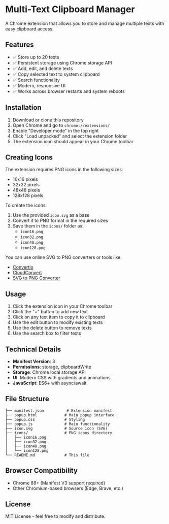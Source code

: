 # Multi-Text Clipboard Manager

A Chrome extension that allows you to store and manage multiple texts with easy clipboard access.

## Features

- ✅ Store up to 20 texts
- ✅ Persistent storage using Chrome storage API
- ✅ Add, edit, and delete texts
- ✅ Copy selected text to system clipboard
- ✅ Search functionality
- ✅ Modern, responsive UI
- ✅ Works across browser restarts and system reboots

## Installation

1. Download or clone this repository
2. Open Chrome and go to `chrome://extensions/`
3. Enable "Developer mode" in the top right
4. Click "Load unpacked" and select the extension folder
5. The extension icon should appear in your Chrome toolbar

## Creating Icons

The extension requires PNG icons in the following sizes:
- 16x16 pixels
- 32x32 pixels  
- 48x48 pixels
- 128x128 pixels

To create the icons:

1. Use the provided `icon.svg` as a base
2. Convert it to PNG format in the required sizes
3. Save them in the `icons/` folder as:
   - `icon16.png`
   - `icon32.png`
   - `icon48.png`
   - `icon128.png`

You can use online SVG to PNG converters or tools like:
- [Convertio](https://convertio.co/svg-png/)
- [CloudConvert](https://cloudconvert.com/svg-to-png)
- [SVG to PNG Converter](https://svgtopng.com/)

## Usage

1. Click the extension icon in your Chrome toolbar
2. Click the "+" button to add new text
3. Click on any text item to copy it to clipboard
4. Use the edit button to modify existing texts
5. Use the delete button to remove texts
6. Use the search box to filter texts

## Technical Details

- **Manifest Version**: 3
- **Permissions**: storage, clipboardWrite
- **Storage**: Chrome local storage API
- **UI**: Modern CSS with gradients and animations
- **JavaScript**: ES6+ with async/await

## File Structure

```
├── manifest.json          # Extension manifest
├── popup.html            # Main popup interface
├── popup.css             # Styling
├── popup.js              # Main functionality
├── icon.svg              # Source icon (SVG)
├── icons/                # PNG icons directory
│   ├── icon16.png
│   ├── icon32.png
│   ├── icon48.png
│   └── icon128.png
└── README.md             # This file
```

## Browser Compatibility

- Chrome 88+ (Manifest V3 support required)
- Other Chromium-based browsers (Edge, Brave, etc.)

## License

MIT License - feel free to modify and distribute.
